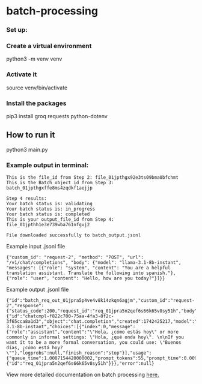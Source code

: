 # batch-processing

### Set up:

### Create a virtual environment
python3 -m venv venv

### Activate it
source venv/bin/activate

### Install the packages
pip3 install groq requests python-dotenv


## How to run it
python3 main.py

### Example output in terminal:
```
This is the file_id from Step 2: file_01jpthgx92e3ts09bma0bfchmt
This is the Batch object id from Step 3: batch_01jpthgxffe8ms4zqdkf1aejjp

Step 4 results: 
Your batch status is: validating
Your batch status is: in_progress
Your batch status is: completed
This is your output_file_id from Step 4: file_01jpthh1e3e739wba761nfgvj2

File downloaded successfully to batch_output.jsonl
```

Example input .jsonl file
```
{"custom_id": "request-2", "method": "POST", "url": "/v1/chat/completions", "body": {"model": "llama-3.1-8b-instant", "messages": [{"role": "system", "content": "You are a helpful translation assistant. Translate the following into spanish."}, {"role": "user", "content": "Hello, how are you today?"}]}}
```

Example output .jsonl file
```
{"id":"batch_req_out_01jpra5p4ve4v8k14zkqn6agjm","custom_id":"request-2","response":{"status_code":200,"request_id":"req_01jpra5n2qef6s66k65v8sy51h","body":{"id":"chatcmpl-f822c700-75aa-4fa3-8f2c-3f65cca8a1d3","object":"chat.completion","created":1742425217,"model":"llama-3.1-8b-instant","choices":[{"index":0,"message":{"role":"assistant","content":"\"Hola, ¿cómo estás hoy\" or more commonly in informal settings: \"Hola, ¿qué onda hoy\". \n\nIf you want it to be a more formal conversation, you could use: \"Buenos días, ¿cómo está hoy?\""},"logprobs":null,"finish_reason":"stop"}],"usage":{"queue_time":1.0087154420000002,"prompt_tokens":55,"prompt_time":0.009901563,"completion_tokens":55,"completion_time":0.073333333,"total_tokens":110,"total_time":0.083234896},"system_fingerprint":"fp_076aab041c","x_groq":{"id":"req_01jpra5n2qef6s66k65v8sy51h"}}},"error":null}
```

View more detailed documentation on batch processing [here.](https://console.groq.com/docs/batch)